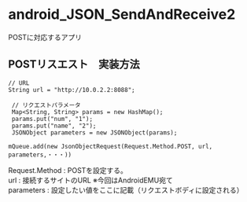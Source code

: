 # android_JSON_SendAndReceive2
POSTに対応するアプリ

## POSTリスエスト　実装方法

```
// URL  
String url = "http://10.0.2.2:8088";  

 // リクエストパラメータ  
 Map<String, String> params = new HashMap();  
 params.put("num", "1");  
 params.put("name", "2");  
 JSONObject parameters = new JSONObject(params);  

mQueue.add(new JsonObjectRequest(Request.Method.POST, url, parameters,・・・))  
```
Request.Method : POSTを設定する。  
url            : 接続するサイトのURL  ※今回はAndroidEMU宛て  
parameters     : 設定したい値をここに記載（リクエストボディに設定される）  

